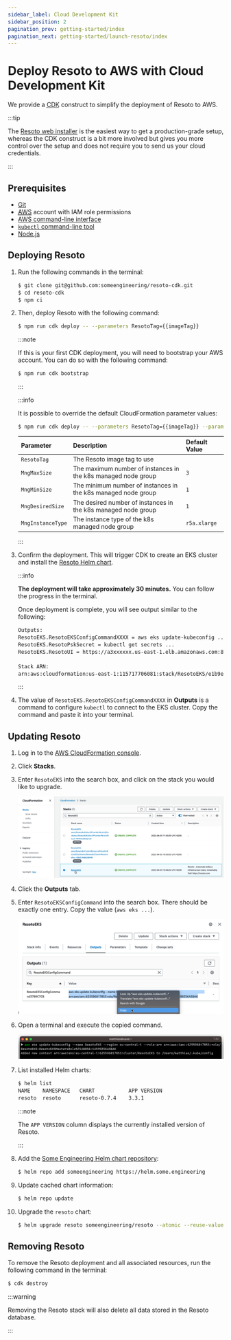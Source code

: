 ```yaml
---
sidebar_label: Cloud Development Kit
sidebar_position: 2
pagination_prev: getting-started/index
pagination_next: getting-started/launch-resoto/index
---
```


# Deploy Resoto to AWS with Cloud Development Kit

We provide a <abbr title="Cloud Development Kit">CDK</abbr> construct to simplify the deployment of Resoto to AWS.

:::tip

The [Resoto web installer](./web-installer/index.md) is the easiest way to get a production-grade setup, whereas the CDK construct is a bit more involved but gives you more control over the setup and does not require you to send us your cloud credentials.

:::

## Prerequisites

- [Git](https://git-scm.com)
- [<abbr title="Amazon Web Services">AWS</abbr>](https://aws.amazon.com) account with IAM role permissions
- [AWS command-line interface](https://aws.amazon.com/cli)
- [`kubectl` command-line tool](https://kubernetes.io/docs/reference/kubectl)
- [Node.js](https://nodejs.org)

## Deploying Resoto

1. Run the following commands in the terminal:

   ```bash
   $ git clone git@github.com:someengineering/resoto-cdk.git
   $ cd resoto-cdk
   $ npm ci
   ```

2. Then, deploy Resoto with the following command:

   ```bash
   $ npm run cdk deploy -- --parameters ResotoTag={{imageTag}}
   ```

   :::note

   If this is your first CDK deployment, you will need to bootstrap your AWS account. You can do so with the following command:

   ```bash
   $ npm run cdk bootstrap
   ```

   :::

   :::info

   It is possible to override the default CloudFormation parameter values:

   ```bash
   $ npm run cdk deploy -- --parameters ResotoTag={{imageTag}} --parameters MngInstanceType=r5a.xlarge
   ```

   | Parameter         | Description                                                   | Default Value     |
   | ----------------- | ------------------------------------------------------------- | ----------------- |
   | `ResotoTag`       | The Resoto image tag to use                                   | <LatestRelease /> |
   | `MngMaxSize`      | The maximum number of instances in the k8s managed node group | `3`               |
   | `MngMinSize`      | The minimum number of instances in the k8s managed node group | `1`               |
   | `MngDesiredSize`  | The desired number of instances in the k8s managed node group | `1`               |
   | `MngInstanceType` | The instance type of the k8s managed node group               | `r5a.xlarge`      |

   :::

3. Confirm the deployment. This will trigger CDK to create an EKS cluster and install the [Resoto Helm chart](https://github.com/someengineering/helm-charts).

   :::info

   **The deployment will take approximately 30 minutes.** You can follow the progress in the terminal.

   Once deployment is complete, you will see output similar to the following:

   ```bash
   Outputs:
   ResotoEKS.ResotoEKSConfigCommandXXXX = aws eks update-kubeconfig ...
   ResotoEKS.ResotoPskSecret = kubectl get secrets ...
   ResotoEKS.ResotoUI = https://a3xxxxxx.us-east-1.elb.amazonaws.com:8900

   Stack ARN:
   arn:aws:cloudformation:us-east-1:115717706081:stack/ResotoEKS/e1b9e6a0-d5f6-11eb-8498-0a374cd00e27e
   ```

   :::

4. The value of `ResotoEKS.ResotoEKSConfigCommandXXXX` in **Outputs** is a command to configure `kubectl` to connect to the EKS cluster. Copy the command and paste it into your terminal.

## Updating Resoto

1. Log in to the [AWS CloudFormation console](https://console.aws.amazon.com/cloudformation).

2. Click **Stacks**.

3. Enter `ResotoEKS` into the search box, and click on the stack you would like to upgrade.

   ![Cloudformation Stacks](./img/cf_stack.png)

4. Click the **Outputs** tab.

5. Enter `ResotoEKSConfigCommand` into the search box. There should be exactly one entry. Copy the value (`aws eks ...`).

   ![Cloudformation Stacks](./img/cf_output.png)

6. Open a terminal and execute the copied command.

   ![Cloudformation Stacks](./img/k8s_access.png)

7. List installed Helm charts:

   ```bash
   $ helm list
   ​NAME  	NAMESPACE	CHART       	APP VERSION
   ​resoto	resoto   	resoto-0.7.4	3.3.1
   ```

   :::note

   The `APP VERSION` column displays the currently installed version of Resoto.

   :::

8. Add the [Some Engineering Helm chart repository](https://helm.some.engineering):

   ```bash
   $ helm repo add someengineering https://helm.some.engineering
   ```

9. Update cached chart information:

   ```bash
   $ helm repo update
   ```

10. Upgrade the `resoto` chart:

    ```bash
    $ helm upgrade resoto someengineering/resoto --atomic --reuse-values --set image.tag={{imageTag}}
    ```

## Removing Resoto

To remove the Resoto deployment and all associated resources, run the following command in the terminal:

```bash
$ cdk destroy
```

:::warning

Removing the Resoto stack will also delete all data stored in the Resoto database.

:::

